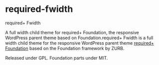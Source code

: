 required-fwidth
===============
required+ Fwidth

A full width child theme for required+ Foundation, the responsive WordPress parent theme based on Foundation.required+ Fwidth is a full width child theme for the responsive WordPress parent theme [required+ Foundation](https://github.com/wearerequired/required-foundation) based on the Foundation framework by ZURB.

Released under GPL. Foundation parts under MIT.